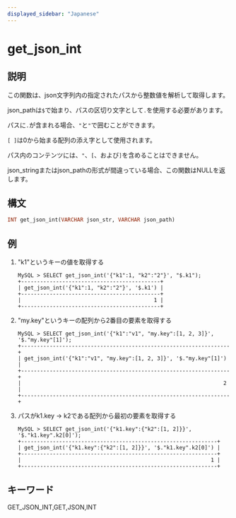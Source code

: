 ```yaml
---
displayed_sidebar: "Japanese"
---
```


# get_json_int

## 説明

この関数は、json文字列内の指定されたパスから整数値を解析して取得します。

json_pathは`$`で始まり、パスの区切り文字として`.`を使用する必要があります。

パスに`.`が含まれる場合、`"`と`"`で囲むことができます。

`[ ]`は0から始まる配列の添え字として使用されます。

パス内のコンテンツには、`"`、`[`、および`]`を含めることはできません。

json_stringまたはjson_pathの形式が間違っている場合、この関数はNULLを返します。

## 構文

```Haskell
INT get_json_int(VARCHAR json_str, VARCHAR json_path)
```

## 例

1. "k1"というキーの値を取得する

    ```Plain Text
    MySQL > SELECT get_json_int('{"k1":1, "k2":"2"}', "$.k1");
    +--------------------------------------------+
    | get_json_int('{"k1":1, "k2":"2"}', '$.k1') |
    +--------------------------------------------+
    |                                          1 |
    +--------------------------------------------+
    ```

2. "my.key"というキーの配列から2番目の要素を取得する

    ```Plain Text
    MySQL > SELECT get_json_int('{"k1":"v1", "my.key":[1, 2, 3]}', '$."my.key"[1]');
    +------------------------------------------------------------------+
    | get_json_int('{"k1":"v1", "my.key":[1, 2, 3]}', '$."my.key"[1]') |
    +------------------------------------------------------------------+
    |                                                                2 |
    +------------------------------------------------------------------+
    ```

3. パスがk1.key -> k2である配列から最初の要素を取得する

    ```Plain Text
    MySQL > SELECT get_json_int('{"k1.key":{"k2":[1, 2]}}', '$."k1.key".k2[0]');
    +--------------------------------------------------------------+
    | get_json_int('{"k1.key":{"k2":[1, 2]}}', '$."k1.key".k2[0]') |
    +--------------------------------------------------------------+
    |                                                            1 |
    +--------------------------------------------------------------+
    ```

## キーワード

GET_JSON_INT,GET,JSON,INT